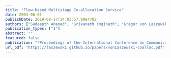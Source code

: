 ```yaml
---
title: "Flow-based Multistage Co-allocation Service"
date: 2003-06-01
publishDate: 2019-08-17T14:03:57.908470Z
authors: ["Sudeepth Ananad", "Srikanath Yoginath", "Gregor von Laszewski", "Beulah Alunkal"]
publication_types: ["1"]
abstract: ""
featured: false
publication: "*Proceedings of the International Conference on Communications in Computing*"
url_pdf: "https://laszewski.github.io/papers/vonLaszewski-coalloc.pdf"
---
```



